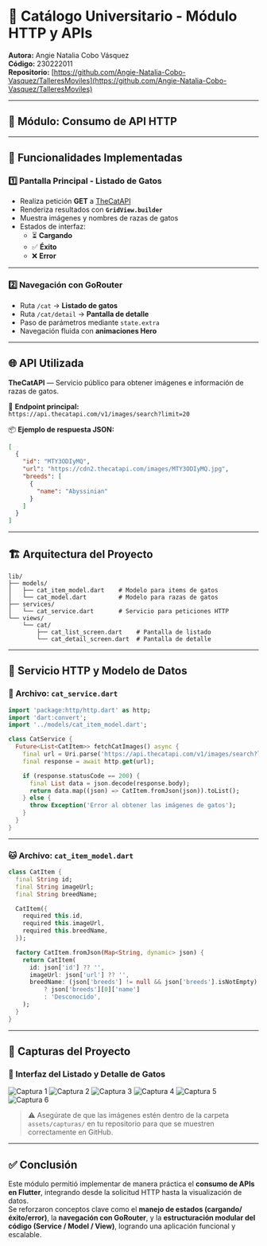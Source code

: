 # 🐾 Catálogo Universitario - Módulo HTTP y APIs

**Autora:** Angie Natalia Cobo Vásquez  
**Código:** 230222011  
**Repositorio:** [https://github.com/Angie-Natalia-Cobo-Vasquez/TalleresMoviles](https://github.com/Angie-Natalia-Cobo-Vasquez/TalleresMoviles)

---

## 🚀 Módulo: Consumo de API HTTP

---

## 📱 Funcionalidades Implementadas

### 1️⃣ Pantalla Principal - Listado de Gatos
- Realiza petición **GET** a [TheCatAPI](https://thecatapi.com)
- Renderiza resultados con **`GridView.builder`**
- Muestra imágenes y nombres de razas de gatos
- Estados de interfaz:
  - ⏳ **Cargando**
  - ✅ **Éxito**
  - ❌ **Error**

---

### 2️⃣ Navegación con GoRouter
- Ruta `/cat` → **Listado de gatos**
- Ruta `/cat/detail` → **Pantalla de detalle**
- Paso de parámetros mediante `state.extra`
- Navegación fluida con **animaciones Hero**

---

## 🌐 API Utilizada

**TheCatAPI** — Servicio público para obtener imágenes e información de razas de gatos.  

📍 **Endpoint principal:**  
`https://api.thecatapi.com/v1/images/search?limit=20`

📦 **Ejemplo de respuesta JSON:**
```json
[
  {
    "id": "MTY3ODIyMQ",
    "url": "https://cdn2.thecatapi.com/images/MTY3ODIyMQ.jpg",
    "breeds": [
      {
        "name": "Abyssinian"
      }
    ]
  }
]
```

---

## 🏗️ Arquitectura del Proyecto

```plaintext
lib/
├── models/
│   ├── cat_item_model.dart    # Modelo para items de gatos
│   └── cat_model.dart         # Modelo para razas de gatos
├── services/
│   └── cat_service.dart       # Servicio para peticiones HTTP
└── views/
    └── cat/
        ├── cat_list_screen.dart    # Pantalla de listado
        └── cat_detail_screen.dart  # Pantalla de detalle
```

---

## 🧩 Servicio HTTP y Modelo de Datos

### 🧠 Archivo: `cat_service.dart`

```dart
import 'package:http/http.dart' as http;
import 'dart:convert';
import '../models/cat_item_model.dart';

class CatService {
  Future<List<CatItem>> fetchCatImages() async {
    final url = Uri.parse('https://api.thecatapi.com/v1/images/search?limit=20');
    final response = await http.get(url);

    if (response.statusCode == 200) {
      final List data = json.decode(response.body);
      return data.map((json) => CatItem.fromJson(json)).toList();
    } else {
      throw Exception('Error al obtener las imágenes de gatos');
    }
  }
}
```

---

### 🐱 Archivo: `cat_item_model.dart`

```dart
class CatItem {
  final String id;
  final String imageUrl;
  final String breedName;

  CatItem({
    required this.id,
    required this.imageUrl,
    required this.breedName,
  });

  factory CatItem.fromJson(Map<String, dynamic> json) {
    return CatItem(
      id: json['id'] ?? '',
      imageUrl: json['url'] ?? '',
      breedName: (json['breeds'] != null && json['breeds'].isNotEmpty)
          ? json['breeds'][0]['name']
          : 'Desconocido',
    );
  }
}
```

---

## 📸 Capturas del Proyecto

### 🐾 Interfaz del Listado y Detalle de Gatos

![Captura 1](assets/capturas/Capturag1.png)
![Captura 2](assets/capturas/Capturag2.png)
![Captura 3](assets/capturas/Capturag3.png)
![Captura 4](assets/capturas/Capturag4.png)
![Captura 5](assets/capturas/Capturag5.png)
![Captura 6](assets/capturas/Capturag6.png)

> ⚠️ Asegúrate de que las imágenes estén dentro de la carpeta `assets/capturas/` en tu repositorio para que se muestren correctamente en GitHub.

---

## ✅ Conclusión

Este módulo permitió implementar de manera práctica el **consumo de APIs en Flutter**, integrando desde la solicitud HTTP hasta la visualización de datos.  
Se reforzaron conceptos clave como el **manejo de estados (cargando/éxito/error)**, la **navegación con GoRouter**, y la **estructuración modular del código (Service / Model / View)**, logrando una aplicación funcional y escalable.
